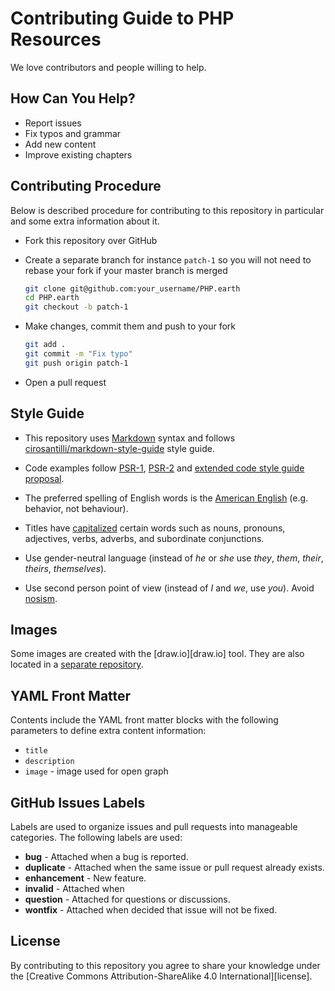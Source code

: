 # Contributing Guide to PHP Resources

We love contributors and people willing to help.

## How Can You Help?

* Report issues
* Fix typos and grammar
* Add new content
* Improve existing chapters

## Contributing Procedure

Below is described procedure for contributing to this repository in particular
and some extra information about it.

* Fork this repository over GitHub
* Create a separate branch for instance `patch-1` so you will not need to rebase
  your fork if your master branch is merged

  ```bash
  git clone git@github.com:your_username/PHP.earth
  cd PHP.earth
  git checkout -b patch-1
  ```
* Make changes, commit them and push to your fork

  ```bash
  git add .
  git commit -m "Fix typo"
  git push origin patch-1
  ```
* Open a pull request

## Style Guide

* This repository uses [Markdown](https://daringfireball.net/projects/markdown/)
  syntax and follows
  [cirosantilli/markdown-style-guide](http://www.cirosantilli.com/markdown-style-guide/)
  style guide.

* Code examples follow [PSR-1](http://www.php-fig.org/psr/psr-2/),
  [PSR-2](http://www.php-fig.org/psr/psr-2/) and
  [extended code style guide proposal](https://github.com/php-fig/fig-standards/blob/master/proposed/extended-coding-style-guide.md).

* The preferred spelling of English words is the [American
  English](https://en.wikipedia.org/wiki/American_English) (e.g. behavior, not
  behaviour).

* Titles have [capitalized](https://en.wikipedia.org/wiki/Letter_case#Headings_and_publication_titles)
  certain words such as nouns, pronouns, adjectives, verbs, adverbs, and subordinate
  conjunctions.

* Use gender-neutral language (instead of *he* or *she* use *they*, *them*,
  *their*, *theirs*, *themselves*).

* Use second person point of view (instead of *I* and *we*, use *you*). Avoid
  [nosism](https://en.wikipedia.org/wiki/Nosism).

## Images

Some images are created with the [draw.io][draw.io] tool. They are also located
in a [separate repository](https://github.com/php-earth/assets).

## YAML Front Matter

Contents include the YAML front matter blocks with the following parameters to
define extra content information:

* `title`
* `description`
* `image` - image used for open graph

## GitHub Issues Labels

Labels are used to organize issues and pull requests into manageable categories.
The following labels are used:

* **bug** - Attached when a bug is reported.
* **duplicate** - Attached when the same issue or pull request already exists.
* **enhancement** - New feature.
* **invalid** - Attached when
* **question** - Attached for questions or discussions.
* **wontfix** - Attached when decided that issue will not be fixed.

## License

By contributing to this repository you agree to share your knowledge under the
[Creative Commons Attribution-ShareAlike 4.0 International][license].
